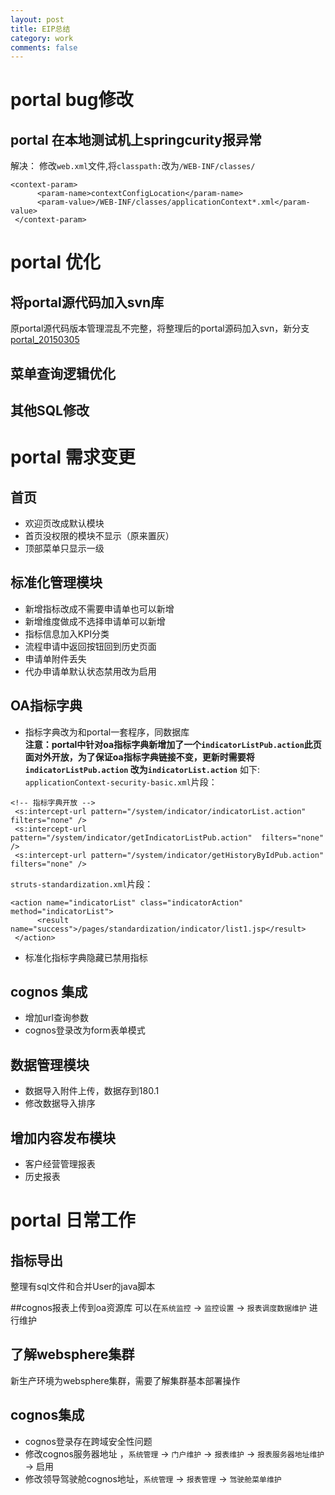 ```yaml
---
layout: post
title: EIP总结
category: work
comments: false
---
```


# portal bug修改
## portal 在本地测试机上springcurity报异常
解决：
修改`web.xml`文件,将`classpath:`改为`/WEB-INF/classes/`
```
<context-param>
	  <param-name>contextConfigLocation</param-name>
	  <param-value>/WEB-INF/classes/applicationContext*.xml</param-value>
 </context-param>
```
# portal 优化
## 将portal源代码加入svn库
原portal源代码版本管理混乱不完整，将整理后的portal源码加入svn，新分支[portal_20150305](https://10.137.80.91:6103/svn/root/EIP/EIP2/dwcode/portal-java/dataapp_20150305)
## 菜单查询逻辑优化
## 其他SQL修改

# portal 需求变更

## 首页
+ 欢迎页改成默认模块
+ 首页没权限的模块不显示（原来置灰）
+ 顶部菜单只显示一级

## 标准化管理模块
+ 新增指标改成不需要申请单也可以新增
+ 新增维度做成不选择申请单可以新增
+ 指标信息加入KPI分类
+ 流程申请中返回按钮回到历史页面
+ 申请单附件丢失
+ 代办申请单默认状态禁用改为启用

## OA指标字典
+ 指标字典改为和portal一套程序，同数据库  
**注意：portal中针对oa指标字典新增加了一个`indicatorListPub.action`此页面对外开放，为了保证oa指标字典链接不变，更新时需要将`indicatorListPub.action` 改为`indicatorList.action`**
如下:
`applicationContext-security-basic.xml`片段：
```
<!-- 指标字典开放 -->
 <s:intercept-url pattern="/system/indicator/indicatorList.action"  filters="none" /> 
 <s:intercept-url pattern="/system/indicator/getIndicatorListPub.action"  filters="none" /> 
 <s:intercept-url pattern="/system/indicator/getHistoryByIdPub.action"  filters="none" />
```
`struts-standardization.xml`片段：
```
<action name="indicatorList" class="indicatorAction" method="indicatorList">
	  <result name="success">/pages/standardization/indicator/list1.jsp</result>
 </action>
```
+ 标准化指标字典隐藏已禁用指标

## cognos 集成
+ 增加url查询参数
+ cognos登录改为form表单模式


## 数据管理模块
+ 数据导入附件上传，数据存到180.1
+ 修改数据导入排序

## 增加内容发布模块
+ 客户经营管理报表
+ 历史报表




# portal 日常工作
## 指标导出
整理有sql文件和合并User的java脚本

##cognos报表上传到oa资源库
可以在`系统监控` -> `监控设置` -> `报表调度数据维护` 进行维护

## 了解websphere集群
新生产环境为websphere集群，需要了解集群基本部署操作

## cognos集成
+ cognos登录存在跨域安全性问题
+ 修改cognos服务器地址 ，`系统管理` -> `门户维护` -> `报表维护` -> `报表服务器地址维护` -> 启用
+ 修改领导驾驶舱cognos地址，`系统管理` -> `报表管理` -> `驾驶舱菜单维护` 



